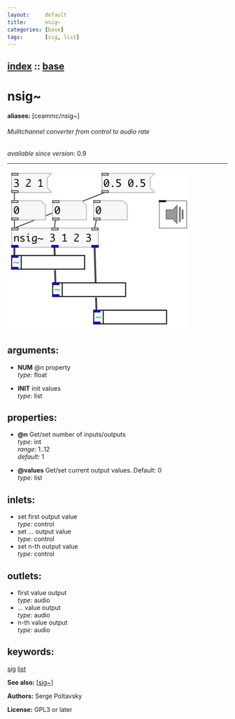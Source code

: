 ```yaml
---
layout:     default
title:      nsig~
categories: [base]
tags:       [sig, list]
---
```

[index](index.html) :: [base](category_base.html)
---

# nsig~
**aliases:** [ceammc/nsig\~]


###### Mulitchannel converter from control to audio rate

*available since version:* 0.9

---




[![example](../examples/img/nsig~.jpg)](../examples/pd/nsig~.pd)



## arguments:

* **NUM**
@n property<br>
_type:_ float<br>

* **INIT**
init values<br>
_type:_ list<br>





## properties:

* **@n** 
Get/set number of inputs/outputs<br>
_type:_ int<br>
_range:_ 1..12<br>
_default:_ 1<br>

* **@values** 
Get/set current output values. Default: 0<br>
_type:_ list<br>



## inlets:

* set first output value<br>
_type:_ control
* set ... output value<br>
_type:_ control
* set n-th output value<br>
_type:_ control



## outlets:

* first value output<br>
_type:_ audio
* ... value output<br>
_type:_ audio
* n-th value output<br>
_type:_ audio



## keywords:

[sig](keywords/sig.html)
[list](keywords/list.html)



**See also:**
[\[sig~\]](sig~.html)




**Authors:** Serge Poltavsky




**License:** GPL3 or later





